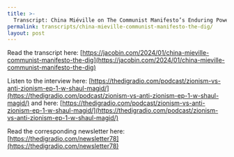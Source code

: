 ```yaml
---
title: >-
  Transcript: China Miéville on The Communist Manifesto’s Enduring Power
permalink: transcripts/china-mieville-communist-manifesto-the-dig/
layout: post
---
```


Read the transcript here: [https://jacobin.com/2024/01/china-mieville-communist-manifesto-the-dig](https://jacobin.com/2024/01/china-mieville-communist-manifesto-the-dig)

Listen to the interview here: [https://thedigradio.com/podcast/zionism-vs-anti-zionism-ep-1-w-shaul-magid/](https://thedigradio.com/podcast/zionism-vs-anti-zionism-ep-1-w-shaul-magid/) and here: [https://thedigradio.com/podcast/zionism-vs-anti-zionism-ep-1-w-shaul-magid/](https://thedigradio.com/podcast/zionism-vs-anti-zionism-ep-1-w-shaul-magid/)

Read the corresponding newsletter here: [https://thedigradio.com/newsletter78](https://thedigradio.com/newsletter78)
